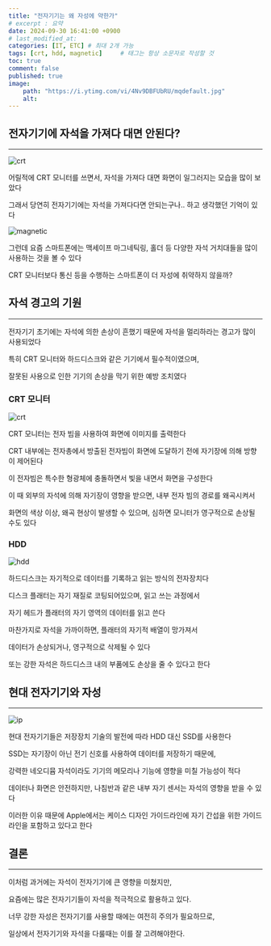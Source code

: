 ```yaml
---
title: "전자기기는 왜 자성에 약한가"
# excerpt : 요약
date: 2024-09-30 16:41:00 +0900
# last_modified_at: 
categories: [IT, ETC] # 최대 2개 가능
tags: [crt, hdd, magnetic]     # 태그는 항상 소문자로 작성할 것
toc: true
comment: false
published: true
image:
    path: "https://i.ytimg.com/vi/4Nv9DBFUbRU/mqdefault.jpg"
    alt: 
---
```


## 전자기기에 자석을 가져다 대면 안된다?
---

![crt](https://i.ytimg.com/vi/4Nv9DBFUbRU/mqdefault.jpg)

어릴적에 CRT 모니터를 쓰면서, 자석을 가져다 대면 화면이 일그러지는 모습을 많이 보았다

그래서 당연히 전자기기에는 자석을 가져다다면 안되는구나.. 하고 생각했던 기억이 있다

![magnetic](https://www.dailyenews.co.kr/news/photo/202112/24846_22314_1133.png)

그런데 요즘 스마트폰에는 맥세이프 마그네틱링, 홀더 등 다양한 자석 거치대들을 많이 사용하는 것을 볼 수 있다

CRT 모니터보다 통신 등을 수행하는 스마트폰이 더 자성에 취약하지 않을까? 

## 자석 경고의 기원
---

전자기기 초기에는 자석에 의한 손상이 흔했기 때문에 자석을 멀리하라는 경고가 많이 사용되었다

특히 CRT 모니터와 하드디스크와 같은 기기에서 필수적이였으며, 

잘못된 사용으로 인한 기기의 손상을 막기 위한 예방 조치였다

### CRT 모니터

![crt](https://i.namu.wiki/i/Tf0FoXcS9zxhY-9Zt3iYJihJNBDLvmAmNqubTFZn_ZFYHSCzYWXISd9xo9mbcQgHpzMT3bNpy1USJHeHt0UOzVIVF0vwhbSVNHfhmtYMJhoMgORrCw1xgC4OBqOima1vV5U8hMET3dknM5FjR6jr1Q.webp)

CRT 모니터는 전자 빔을 사용하여 화면에 이미지를 출력한다

CRT 내부에는 전자총에서 방출된 전자빔이 화면에 도달하기 전에 자기장에 의해 방향이 제어된다

이 전자빔은 특수한 형광체에 충돌하면서 빛을 내면서 화면을 구성한다

이 때 외부의 자석에 의해 자기장이 영향을 받으면, 내부 전자 빔의 경로를 왜곡시켜서

화면의 색상 이상, 왜곡 현상이 발생할 수 있으며, 심하면 모니터가 영구적으로 손상될 수도 있다

### HDD

![hdd](https://www.gcsecs.com/uploads/2/6/5/0/26505918/published/m1.jpg?1572283633)

하드디스크는 자기적으로 데이터를 기록하고 읽는 방식의 전자장치다

디스크 플래터는 자기 재질로 코팅되어있으며, 읽고 쓰는 과정에서 

자기 헤드가 플래터의 자기 영역의 데이터를 읽고 쓴다

마찬가지로 자석을 가까이하면, 플래터의 자기적 배열이 망가져서

데이터가 손상되거나, 영구적으로 삭제될 수 있다

또는 강한 자석은 하드디스크 내의 부품에도 손상을 줄 수 있다고 한다

## 현대 전자기기와 자성
---

![ip](https://encrypted-tbn0.gstatic.com/images?q=tbn:ANd9GcSzaPOJWbldGAboKifanFGLWhOOTGqIxk2jvQ&s)

현대 전자기기들은 저장장치 기술의 발전에 따라 HDD 대신 SSD를 사용한다

SSD는 자기장이 아닌 전기 신호를 사용하여 데이터를 저장하기 때문에,

강력한 네오디뮴 자석이라도 기기의 메모리나 기능에 영향을 미칠 가능성이 적다

데이터나 화면은 안전하지만, 나침반과 같은 내부 자기 센서는 자석의 영향을 받을 수 있다

이러한 이유 때문에 Apple에서는 케이스 디자인 가이드라인에 자기 간섭을 위한 가이드라인을 포함하고 있다고 한다

## 결론
---

이처럼 과거에는 자석이 전자기기에 큰 영향을 미쳤지만, 

요즘에는 많은 전자기기들이 자석을 적극적으로 활용하고 있다.

너무 강한 자성은 전자기기를 사용할 때에는 여전히 주의가 필요하므로, 

일상에서 전자기기와 자석을 다룰때는 이를 잘 고려해야한다.
